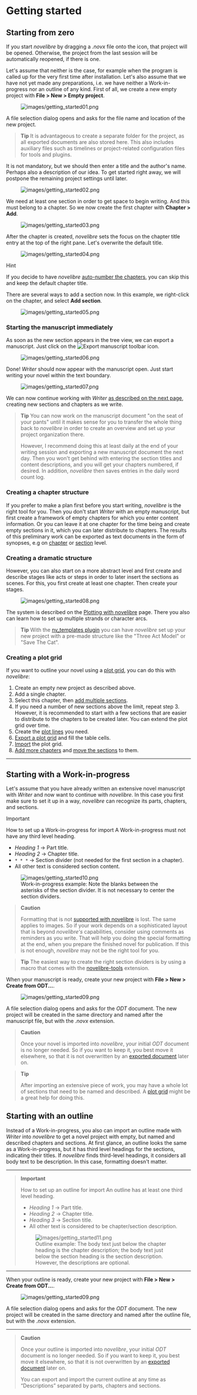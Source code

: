 # Getting started

## Starting from zero

If you start *novelibre* by dragging a *.novx* file onto the icon, that
project will be opened. Otherwise, the project from the last session
will be automatically reopened, if there is one.

Let's assume that neither is the case, for example when the program is
called up for the very first time after installation. Let's also assume
that we have not yet made any preparations, i.e. we have neither a
Work-in-progress nor an outline of any kind. First of all, we create a
new empty project with **File \> New \> Empty project**.

<figure>
<img src="images/getting_started01.png"
alt="images/getting_started01.png" />
</figure>

A file selection dialog opens and asks for the file name and location of
the new project.

> **Tip**
> It is advantageous to create a separate folder for the project, as all
> exported documents are also stored here. This also includes auxiliary
> files such as timelines or project-related configuration files for
> tools and plugins.

It is not mandatory, but we should then enter a title and the author's
name. Perhaps also a description of our idea. To get started right away,
we will postpone the remaining project settings until later.

<figure>
<img src="images/getting_started02.png"
alt="images/getting_started02.png" />
</figure>

We need at least one section in order to get space to begin writing. And
this must belong to a chapter. So we now create the first chapter with
**Chapter \> Add**.

<figure>
<img src="images/getting_started03.png"
alt="images/getting_started03.png" />
</figure>

After the chapter is created, *novelibre* sets the focus on the chapter
title entry at the top of the right pane. Let's overwrite the default
title.

<figure>
<img src="images/getting_started04.png"
alt="images/getting_started04.png" />
</figure>

<div class="hint">

<div class="title">

Hint

</div>

If you decide to have *novelibre* [auto-number the
chapters](book_view.html#auto-numbering), you can skip this and keep the
default chapter title.

</div>

There are several ways to add a section now. In this example, we
right-click on the chapter, and select **Add section**.

<figure>
<img src="images/getting_started05.png"
alt="images/getting_started05.png" />
</figure>

### Starting the manuscript immediately

As soon as the new section appears in the tree view, we can export a
manuscript. Just click on the ![Export
manuscript](images/manuscript.png) toolbar icon.

<figure>
<img src="images/getting_started06.png"
alt="images/getting_started06.png" />
</figure>

Done! *Writer* should now appear with the manuscript open. Just start
writing your novel within the text boundary.

<figure>
<img src="images/getting_started07.png"
alt="images/getting_started07.png" />
</figure>

We can now continue working with *Writer* [as described on the next
page](writing.html), creating new sections and chapters as we write.

> **Tip**
> You can now work on the manuscript document "on the seat of your
> pants" until it makes sense for you to transfer the whole thing back
> to *novelibre* in order to create an overview and set up your project
> organization there.
>
> However, I recommend doing this at least daily at the end of your
> writing session and exporting a new manuscript document the next day.
> Then you won't get behind with entering the section titles and content
> descriptions, and you will get your chapters numbered, if desired. In
> addition, *novelibre* then saves entries in the daily word count log.

### Creating a chapter structure

If you prefer to make a plan first before you start writing, *novelibre*
is the right tool for you. Then you don't start *Writer* with an empty
manuscript, but first create a framework of empty chapters for which you
enter content information. Or you can leave it at one chapter for the
time being and create empty sections in it, which you can later
distribute to chapters. The results of this preliminary work can be
exported as text documents in the form of synopses, e.g on
[chapter](chapter_menu.html#export-chapter-descriptions-for-editing) or
[section](section_menu.html#export-section-descriptions-for-editing)
level.

### Creating a dramatic structure

However, you can also start on a more abstract level and first create
and describe stages like acts or steps in order to later insert the
sections as scenes. For this, you first create at least one chapter.
Then create your stages.

<figure>
<img src="images/getting_started08.png"
alt="images/getting_started08.png" />
</figure>

The system is described on the [Plotting with novelibre](plotting.html)
page. There you also can learn how to set up multiple strands or
character arcs.

> **Tip**
> With the [nv_templates
> plugin](https://github.com/peter88213/nv_templates/) you can have
> *novelibre* set up your new project with a pre-made structure like the
> "Three Act Model" or "Save The Cat".

### Creating a plot grid

If you want to outline your novel using a [plot
grid](plotting.html#plot-grid), you can do this with *novelibre*:

1.  Create an empty new project as described above.
2.  Add a single chapter.
3.  Select this chapter, then [add multiple
    sections](section_menu.html#add-multiple-sections).
4.  If you need a number of new sections above the limit, repeat step 3.
    However, it is recommended to start with a few sections that are
    easier to distribute to the chapters to be created later. You can
    extend the plot grid over time.
5.  Create the [plot lines](plot_menu.html#add-plot-line) you need.
6.  [Export a plot grid](plot_menu.html#export-plot-grid-for-editing)
    and fill the table cells.
7.  [Import](import_menu.html) the plot grid.
8.  [Add more chapters](chapter_menu.html#add) and [move the
    sections](desktop.html#move-tree-elements) to them.

------------------------------------------------------------------------

## Starting with a Work-in-progress

Let's assume that you have already written an extensive novel manuscript
with *Writer* and now want to continue with *novelibre*. In this case
you first make sure to set it up in a way, *novelibre* can recognize its
parts, chapters, and sections.

> [!IMPORTANT]
> How to set up a Work-in-progress for import A Work-in-progress must
> not have any third level heading.
>
> - *Heading 1* → Part title.
> - *Heading 2* → Chapter title.
> - `* * *` → Section divider (not needed for the first section in a
>   chapter).
> - All other text is considered section content.
>
> <figure>
> <img src="images/getting_started10.png"
> alt="images/getting_started10.png" />
> <figcaption>Work-in-progress example: Note the blanks between the
> asterisks of the section divider. It is not necessary to center the
> section dividers.</figcaption>
> </figure>

> **Caution**
>
> Formatting that is not [supported with
> novelibre](basic_concepts.html#formatting-text) is lost. The same
> applies to images. So if your work depends on a sophisticated layout
> that is beyond *novelibre's* capabilities, consider using comments as
> reminders as you write. That will help you doing the special
> formatting at the end, when you prepare the finished novel for
> publication. If this is not enough, *novelibre* may not be the right
> tool for you.

> **Tip**
> The easiest way to create the right section dividers is by using a
> macro that comes with the
> [novelibre-tools](https://github.com/peter88213/novelibre-tools/)
> extension.

When your manuscript is ready, create your new project with **File \>
New \> Create from ODT...**.

<figure>
<img src="images/getting_started09.png"
alt="images/getting_started09.png" />
</figure>

A file selection dialog opens and asks for the *ODT* document. The new
project will be created in the same directory and named after the
manuscript file, but with the *.novx* extension.

> **Caution**
>
> Once your novel is imported into *novelibre*, your initial *ODT*
> document is no longer needed. So if you want to keep it, you best move
> it elsewhere, so that it is not overwritten by an [exported
> document](export_menu.html#manuscript-for-printing-export-only) later
> on.

> **Tip**
>
> After importing an extensive piece of work, you may have a whole lot
> of sections that need to be named and described. A [plot
> grid](plotting.html#plot-grid) might be a great help for doing this.

## Starting with an outline

Instead of a Work-in-progress, you also can import an outline made with
*Writer* into *novelibre* to get a novel project with empty, but named
and described chapters and sections. At first glance, an outline looks
the same as a Work-in-progress, but it has third level headings for the
sections, indicating their titles. If *novelibre* finds third-level
headings, it considers all body text to be description. In this case,
formatting doesn't matter.

---

> **Important**
>
> How to set up an outline for import An outline has at least one third
> level heading.
>
> - *Heading 1* → Part title.
> - *Heading 2* → Chapter title.
> - *Heading 3* → Section title.
> - All other text is considered to be chapter/section description.
>
> <figure>
> <img src="images/getting_started11.png"
> alt="images/getting_started11.png" />
> <figcaption>Outline example: The body text just below the chapter
> heading is the chapter description; the body text just below the section
> heading is the section description. However, the descriptions are
> optional.</figcaption>
> </figure>

---

When your outline is ready, create your new project with **File \> New
\> Create from ODT...**.

<figure>
<img src="images/getting_started09.png"
alt="images/getting_started09.png" />
</figure>

A file selection dialog opens and asks for the *ODT* document. The new
project will be created in the same directory and named after the
outline file, but with the *.novx* extension.

---

> **Caution**
>
> Once your outline is imported into *novelibre*, your initial *ODT*
> document is no longer needed. So if you want to keep it, you best move
> it elsewhere, so that it is not overwritten by an [exported
> document](export_menu.html#manuscript-for-printing-export-only) later
> on.
>
> You can export and import the current outline at any time as
> “Descriptions” separated by parts, chapters and sections.
